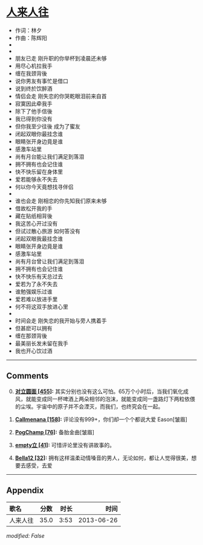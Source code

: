 # [人来人往](https://music.163.com/song?id=26608796)

* 作词：林夕
* 作曲：陈辉阳
*
*
* 朋友已走 刚升职的你举杯到凌晨还未够
* 用尽心机拉我手
* 缠在我颈背後
* 说你男友有事忙是借口
* 说到终於饮醉酒
* 情侣会走 刚失恋的你哭乾眼泪前来自首
* 寂寞因此牵我手
* 除下了他手信後
* 我已得到你没有
* 但你我至少往後 成为了蜜友
* 闭起双眼你最挂念谁
* 眼睛张开身边竟是谁
* 感激车站里
* 尚有月台能让我们满足到落泪
* 拥不拥有也会记住谁
* 快不快乐留在身体里
* 爱若能够永不失去
* 何以你今天竟想找寻伴侣
* 
* 谁也会走 刚相恋的你先知我们原来未够
* 借故松开我的手
* 藏在贴纸相背後
* 我这苦心开过没有
* 但试过散心旅游 如何答没有
* 闭起双眼我最挂念谁
* 眼睛张开身边竟是谁
* 感激车站里
* 尚有月台曾让我们满足到落泪
* 拥不拥有也会记住谁
* 快不快乐有天总过去
* 爱若为了永不失去
* 谁勉强娱乐过谁
* 爱若难以放进手里
* 何不将这双手放进心里
* 
* 时间会走 刚失恋的我开始与旁人携着手
* 但甚麽可以拥有
* 缠在那颈背後
* 最美丽长发未留在我手
* 我也开心饮过酒


---

## Comments
0. **[对立圆面 \[455\]](https://music.163.com/#/user/home?id=63728370):** 其实分别也没有这么可怕。65万个小时后，当我们氧化成风，就能变成同一杯啤酒上两朵相邻的泡沫，就能变成同一盏路灯下两粒依偎的尘埃。宇宙中的原子并不会湮灭，而我们，也终究会在一起。

1. **[Callmenana \[158\]](https://music.163.com/#/user/home?id=15779927):** 评论没有999+，你们却一个个都说大爱 Eason[皱眉]

2. **[PogChamp \[76\]](https://music.163.com/#/user/home?id=48335623):** 备胎金曲[皱眉]

3. **[empty立 \[41\]](https://music.163.com/#/user/home?id=55571814):** 可惜评论里没有讲故事的。

4. **[Bella12 \[32\]](https://music.163.com/#/user/home?id=45975281):** 拥有这样温柔动情嗓音的男人，无论如何，都让人觉得很美，想要去感受，去爱



---

## Appendix

|歌名|分数|时长|时间|
|:---|:---:|---:|---:|
|人来人往|35.0|3:53|2013-06-26

*modified: False*